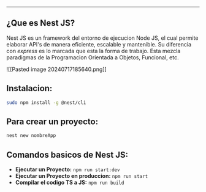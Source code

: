 
---

## ¿Que es Nest JS?
Nest JS es un framework del entorno de ejecucion Node JS, el cual permite elaborar API's de manera eficiente, escalable y mantenible. Su diferencia con *express* es lo marcada que esta la forma de trabajo. Esta mezcla paradigmas de la Programacion Orientada a Objetos, Funcional, etc. 

![[Pasted image 20240717185640.png]]

## Instalacion:
```bash
sudo npm install -g @nest/cli
```

## Para crear un proyecto:
```bash
nest new nombreApp
```

## Comandos basicos de Nest JS:

- **Ejecutar un Proyecto:** `npm run start:dev`
- **Ejecutar un Proyecto en produccion:** `npm run start`
- **Compilar el codigo TS a JS:** `npm run build`